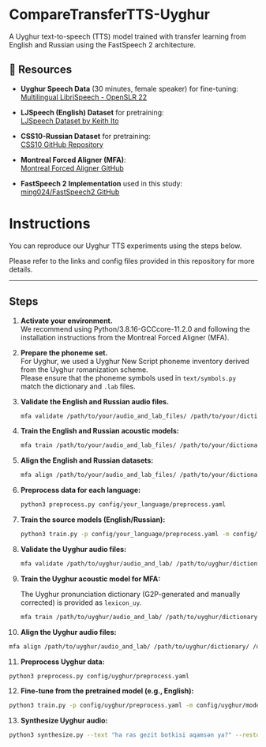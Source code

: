 # CompareTransferTTS-Uyghur
A Uyghur text-to-speech (TTS) model trained with transfer learning from English and Russian using the FastSpeech 2 architecture.

## 🔗 Resources

- **Uyghur Speech Data** (30 minutes, female speaker) for fine-tuning:  
  [Multilingual LibriSpeech - OpenSLR 22](http://www.openslr.org/22/)

- **LJSpeech (English) Dataset** for pretraining:  
  [LJSpeech Dataset by Keith Ito](https://keithito.com/LJ-Speech-Dataset/)

- **CSS10-Russian Dataset** for pretraining:  
  [CSS10 GitHub Repository](https://github.com/bootphon/CSS10)

- **Montreal Forced Aligner (MFA)**:  
  [Montreal Forced Aligner GitHub](https://github.com/MontrealCorpusTools/Montreal-Forced-Aligner)

- **FastSpeech 2 Implementation** used in this study:  
  [ming024/FastSpeech2 GitHub](https://github.com/ming024/FastSpeech2)


 
 
# Instructions

You can reproduce our Uyghur TTS experiments using the steps below.  
   
Please refer to the links and config files provided in this repository for more details.

---

## Steps

1. **Activate your environment.**  
   We recommend using Python/3.8.16-GCCcore-11.2.0 and following the installation instructions from the Montreal Forced Aligner (MFA). 


2. **Prepare the phoneme set.**  
   For Uyghur, we used a Uyghur New Script phoneme inventory derived from the Uyghur romanization scheme.  
   Please ensure that the phoneme symbols used in `text/symbols.py` match the dictionary and `.lab` files.
3. **Validate the English and Russian audio files.**  
   ```bash
   mfa validate /path/to/your/audio_and_lab_files/ /path/to/your/dictionary/
   ```

4. **Train the English and Russian acoustic models:**  
   ```bash
   mfa train /path/to/your/audio_and_lab_files/ /path/to/your/dictionary/ /output/path
   ```

5. **Align the English and Russian datasets:**  
   ```bash
   mfa align /path/to/your/audio_and_lab_files/ /path/to/your/dictionary/ /output/path
   ```

6. **Preprocess data for each language:**  
   ```bash
   python3 preprocess.py config/your_language/preprocess.yaml
   ```

7. **Train the source models (English/Russian):**  
   ```bash
   python3 train.py -p config/your_language/preprocess.yaml -m config/your_language/model.yaml
   ```

8. **Validate the Uyghur audio files:**  
   ```bash
   mfa validate /path/to/uyghur/audio_and_lab/ /path/to/uyghur/dictionary/
   ```

9. **Train the Uyghur acoustic model for MFA:**
    
   The Uyghur pronunciation dictionary (G2P-generated and manually corrected) is provided as `lexicon_uy`.  
   ```bash
   mfa train /path/to/uyghur/audio_and_lab/ /path/to/uyghur/dictionary/ /output/path
   ```
11. **Align the Uyghur audio files:**  
   ```bash
   mfa align /path/to/uyghur/audio_and_lab/ /path/to/uyghur/dictionary/ /output/path
   ```

11. **Preprocess Uyghur data:**  
   ```bash
   python3 preprocess.py config/uyghur/preprocess.yaml
   ```

12. **Fine-tune from the pretrained model (e.g., English):**  
   ```bash
   python3 train.py -p config/uyghur/preprocess.yaml -m config/uyghur/model.yaml --restore_step 200000
   ```

13. **Synthesize Uyghur audio:**  
   ```bash
   python3 synthesize.py --text "ha ras gezit botkisi aqamsәn ya?" --restore_step 300000 --speaker_id 0
   ```


